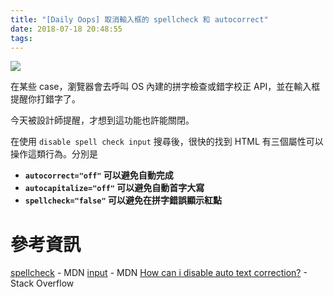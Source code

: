 ```yaml
---
title: "[Daily Oops] 取消輸入框的 spellcheck 和 autocorrect"
date: 2018-07-18 20:48:55
tags:
---
```

![](https://i.imgur.com/gII3aQi.png)

在某些 case，瀏覽器會去呼叫 OS 內建的拼字檢查或錯字校正 API，並在輸入框提醒你打錯字了。

今天被設計師提醒，才想到這功能也許能關閉。

在使用 `disable spell check input` 搜尋後，很快的找到 HTML 有三個屬性可以操作這類行為。分別是

- **`autocorrect="off"` 可以避免自動完成**
- **`autocapitalize="off"` 可以避免自動首字大寫**
- **`spellcheck="false"` 可以避免在拼字錯誤顯示紅點**

# 參考資訊
[spellcheck](https://developer.mozilla.org/en-US/docs/Web/HTML/Global_attributes/spellcheck) - MDN
[input](https://developer.mozilla.org/en-US/docs/Web/HTML/Element/input) - MDN
[How can i disable auto text correction?](https://stackoverflow.com/questions/3496658/html-how-can-i-disable-auto-text-correction-in-my-textarea) - Stack Overflow
